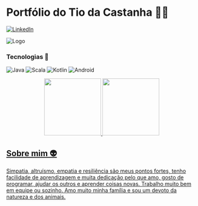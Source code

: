 
# Portfólio do Tio da Castanha 🏴‍☠️ 

[![LinkedIn](https://img.shields.io/badge/LinkedIn-000?style=for-the-badge&logo=linkedin&logoColor=0E76A8)](https://www.linkedin.com/in/alan-alves/)

![Logo](https://encurtador.com.br/kFR03)

### Tecnologias 👾
![Java](https://img.shields.io/badge/Java-000?style=for-the-badge&logo=java) 
![Scala](https://img.shields.io/badge/Scala-000?style=for-the-badge&logo=Scala)
![Kotlin](https://img.shields.io/badge/Kotlin-000?style=for-the-badge&logo=Kotlin)
![Android](https://img.shields.io/badge/Android-000?style=for-the-badge&logo=Android)

<div align="center">
  <a href="https://github.com/TioDaCastanha">
  <img height="150em" src="https://github-readme-stats-tiodacastanha.vercel.app/api?username=TioDaCastanha&show_icons=true&theme=vision-friendly-dark&include_all_commits=true&count_private=true"/>
  <img height="150em" src="https://github-readme-stats-tiodacastanha.vercel.app/api/top-langs/?username=TioDaCastanha&layout=compact&langs_count=7&theme=vision-friendly-dark"/>
</div>

## Sobre mim 👽
Simpatia, altruísmo, empatia e resiliência são meus pontos fortes, tenho
facilidade de aprendizagem e muita dedicação pelo que amo, gosto de
programar, ajudar os outros e aprender coisas novas. Trabalho muito bem
em equipe ou sozinho. Amo muito minha família e sou um devoto da
natureza e dos animais.

